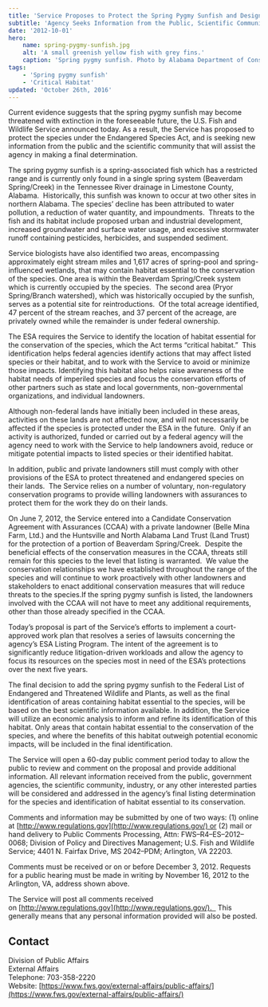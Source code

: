 ```yaml
---
title: 'Service Proposes to Protect the Spring Pygmy Sunfish and Designate Critical Habitat under the Endangered Species Act'
subtitle: 'Agency Seeks Information from the Public, Scientific Community before Making Final Decision'
date: '2012-10-01'
hero:
    name: spring-pygmy-sunfish.jpg
    alt: 'A small greenish yellow fish with grey fins.'
    caption: 'Spring pygmy sunfish. Photo by Alabama Department of Conservation and Natural Resources.'
tags:
    - 'Spring pygmy sunfish'
    - 'Critical Habitat'
updated: 'October 26th, 2016'
---
```


Current evidence suggests that the spring pygmy sunfish may become threatened with extinction in the foreseeable future, the U.S. Fish and Wildlife Service announced today. As a result, the Service has proposed to protect the species under the Endangered Species Act, and is seeking new information from the public and the scientific community that will assist the agency in making a final determination.

The spring pygmy sunfish is a spring-associated fish which has a restricted range and is currently only found in a single spring system (Beaverdam Spring/Creek) in the Tennessee River drainage in Limestone County, Alabama.  Historically, this sunfish was known to occur at two other sites in northern Alabama. The species’ decline has been attributed to water pollution, a reduction of water quantity, and impoundments.  Threats to the fish and its habitat include proposed urban and industrial development, increased groundwater and surface water usage, and excessive stormwater runoff containing pesticides, herbicides, and suspended sediment.

Service biologists have also identified two areas, encompassing approximately eight stream miles and 1,617 acres of spring-pool and spring-influenced wetlands, that may contain habitat essential to the conservation of the species. One area is within the Beaverdam Spring/Creek system which is currently occupied by the species.  The second area (Pryor Spring/Branch watershed), which was historically occupied by the sunfish, serves as a potential site for reintroductions.  Of the total acreage identified, 47 percent of the stream reaches, and 37 percent of the acreage, are privately owned while the remainder is under federal ownership.

The ESA requires the Service to identify the location of habitat essential for the conservation of the species, which the Act terms “critical habitat.”  This identification helps federal agencies identify actions that may affect listed species or their habitat, and to work with the Service to avoid or minimize those impacts. Identifying this habitat also helps raise awareness of the habitat needs of imperiled species and focus the conservation efforts of other partners such as state and local governments, non-governmental organizations, and individual landowners.

Although non-federal lands have initially been included in these areas, activities on these lands are not affected now, and will not necessarily be affected if the species is protected under the ESA in the future.  Only if an activity is authorized, funded or carried out by a federal agency will the agency need to work with the Service to help landowners avoid, reduce or mitigate potential impacts to listed species or their identified habitat.

In addition, public and private landowners still must comply with other provisions of the ESA to protect threatened and endangered species on their lands.  The Service relies on a number of voluntary, non-regulatory conservation programs to provide willing landowners with assurances to protect them for the work they do on their lands.

On June 7, 2012, the Service entered into a Candidate Conservation Agreement with Assurances (CCAA) with a private landowner (Belle Mina Farm, Ltd.) and the Huntsville and North Alabama Land Trust (Land Trust) for the protection of a portion of Beaverdam Spring/Creek.  Despite the beneficial effects of the conservation measures in the CCAA, threats still remain for this species to the level that listing is warranted.  We value the conservation relationships we have established throughout the range of the species and will continue to work proactively with other landowners and stakeholders to enact additional conservation measures that will reduce threats to the species.If the spring pygmy sunfish is listed, the landowners involved with the CCAA will not have to meet any additional requirements, other than those already specified in the CCAA.

Today’s proposal is part of the Service’s efforts to implement a court-approved work plan that resolves a series of lawsuits concerning the agency’s ESA Listing Program. The intent of the agreement is to significantly reduce litigation-driven workloads and allow the agency to focus its resources on the species most in need of the ESA’s protections over the next five years.

The final decision to add the spring pygmy sunfish to the Federal List of Endangered and Threatened Wildlife and Plants, as well as the final identification of areas containing habitat essential to the species, will be based on the best scientific information available. In addition, the Service will utilize an economic analysis to inform and refine its identification of this habitat. Only areas that contain habitat essential to the conservation of the species, and where the benefits of this habitat outweigh potential economic impacts, will be included in the final identification.

The Service will open a 60-day public comment period today to allow the public to review and comment on the proposal and provide additional information. All relevant information received from the public, government agencies, the scientific community, industry, or any other interested parties will be considered and addressed in the agency’s final listing determination for the species and identification of habitat essential to its conservation.

Comments and information may be submitted by one of two ways: (1) online at [http://www.regulations.gov](http://www.regulations.gov/) or (2) mail or hand delivery to Public Comments Processing, Attn: FWS–R4–ES–2012–0068; Division of Policy and Directives Management; U.S. Fish and Wildlife Service; 4401 N. Fairfax Drive, MS 2042–PDM; Arlington, VA 22203.

Comments must be received or on or before December 3, 2012\. Requests for a public hearing must be made in writing by November 16, 2012 to the Arlington, VA, address shown above. 

The Service will post all comments received on [http://www.regulations.gov](http://www.regulations.gov/).   This generally means that any personal information provided will also be posted.

## Contact

Division of Public Affairs  
External Affairs  
Telephone: 703-358-2220  
Website: [https://www.fws.gov/external-affairs/public-affairs/](https://www.fws.gov/external-affairs/public-affairs/)
